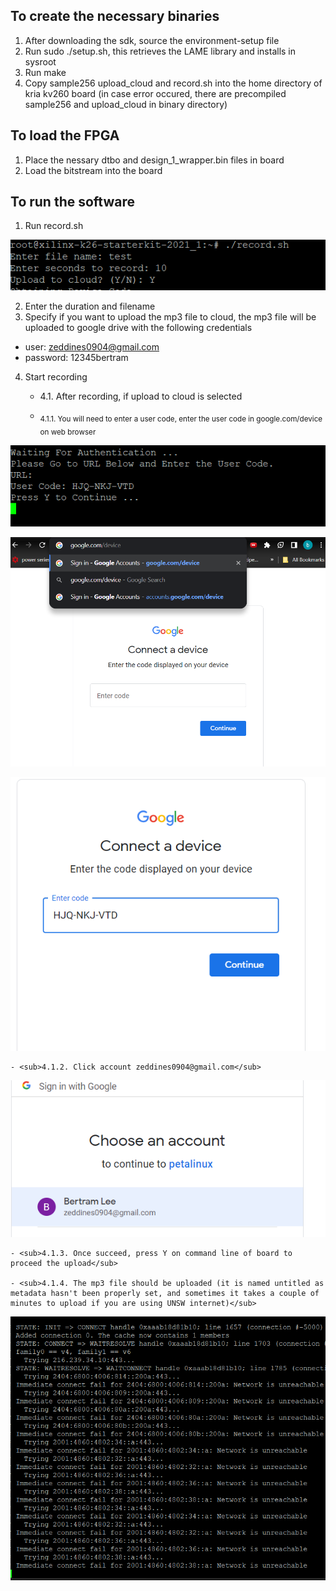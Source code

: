 ## To create the necessary binaries
1. After downloading the sdk, source the environment-setup file
2. Run sudo ./setup.sh, this retrieves the LAME library and installs in sysroot
3. Run make
4. Copy sample256 upload\_cloud and record.sh into the home directory of kria kv260 board
(in case error occured, there are precompiled sample256 and upload\_cloud in binary directory)

## To load the FPGA
1. Place the nessary dtbo and design\_1\_wrapper.bin files in board
2. Load the bitstream into the board

## To run the software
1. Run record.sh

![run record.sh](img/record.png)

2. Enter the duration and filename
3. Specify if you want to upload the mp3 file to cloud, the mp3 file will be uploaded to google drive with the following credentials
- user: zeddines0904@gmail.com
- password: 12345bertram
4. Start recording

	- 4.1. After recording, if upload to cloud is selected 

	- <sub>4.1.1. You will need to enter a user code, enter the user code in google.com/device on web browser</sub>

![get user code](img/enter_code.png)

![go to device\_url](img/device_url.png)

![enter user code](img/code_url.png)

	- <sub>4.1.2. Click account zeddines0904@gmail.com</sub>

![choose account](img/choose_ac.png)

	- <sub>4.1.3. Once succeed, press Y on command line of board to proceed the upload</sub>

	- <sub>4.1.4. The mp3 file should be uploaded (it is named untitled as metadata hasn't been properly set, and sometimes it takes a couple of minutes to upload if you are using UNSW internet)</sub>

![waiting for connection](img/wait_connection.png)


